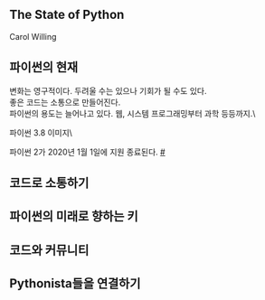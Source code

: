 The State of Python
---
Carol Willing


파이썬의 현재
---
변화는 영구적이다. 두려울 수는 있으나 기회가 될 수도 있다.\
좋은 코드는 소통으로 만들어진다.\
파이썬의 용도는 늘어나고 있다. 웹, 시스템 프로그래밍부터 과학 등등까지.\

파이썬 3.8 이미지\

파이썬 2가 2020년 1월 1일에 지원 종료된다. [#](pythonclock.org)


코드로 소통하기
---

파이썬의 미래로 향하는 키
---

코드와 커뮤니티
---

Pythonista들을 연결하기
---

